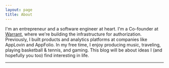 ```yaml
---
layout: page
title: About
---
```


I'm an entrepreneur and a software engineer at heart. I'm a Co-founder at [Warrant](https://warrant.dev), where we're building the infrastructure for authorization. Previously, I built products and analytics platforms at companies like AppLovin and AppFolio. In my free time, I enjoy producing music, traveling, playing basketball & tennis, and gaming. This blog will be about ideas I (and hopefully you too) find interesting in life.

---

